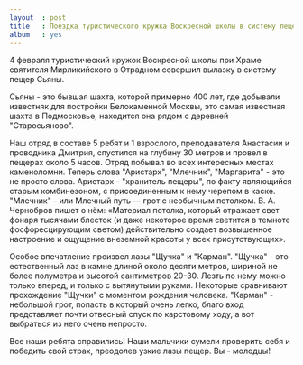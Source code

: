 ```yaml
---
layout  : post
title   : Поездка туристического кружка Воскресной школы в систему пещер Сьяны
album   : yes
---
```

4 февраля туристический кружок Воскресной школы при Храме святителя Мирликийского в Отрадном совершил вылазку в систему пещер Сьяны.

Сьяны - это бывшая шахта, которой примерно 400 лет, где добывали известняк для постройки Белокаменной Москвы, это самая известная шахта в Подмосковье, находится она рядом с деревней "Старосьяново".

Наш отряд в составе 5 ребят и 1 взрослого, преподавателя Анастасии и проводника Дмитрия, спустился на глубину 30 метров и провел в пещерах около 5 часов. Отряд побывал во всех интересных местах каменоломни. Теперь слова "Аристарх", "Млечник", "Маргарита" - это не просто слова. 
Аристарх - "хранитель пещеры", по факту являющийся старым комбинезоном, с присоединенным к нему черепом в каске. "Млечник" - или Млечный путь — грот с необычным потолком. В. А. Чернобров пишет о нём: «Материал потолка, который отражает свет фонаря тысячами блесток (и даже некоторое время светится в темноте фосфоресцирующим светом) действительно создает возвышенное настроение и ощущение внеземной красоты у всех присутствующих».

Особое впечатление произвел лазы "Щучка" и "Карман". "Щучка" - это естественный лаз в камне длиной около десяти метров, шириной не более полуметра и высотой сантиметров 20-30. Лезть по нему можно только вперед, и только с вытянутыми руками. Некоторые сравнивают прохождение "Щучки" с моментом рождения человека. "Карман" - небольшой грот, попасть в который очень легко, благо вход представляет почти отвесный спуск по карстовому ходу, а вот выбраться из него очень непросто.

Все наши ребята справились! Наши мальчики сумели проверить себя и победить свой страх, преодолев узкие лазы пещер. Вы - молодцы!

